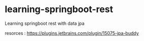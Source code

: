 # learning-springboot-rest
Learning springboot rest with data jpa

resorces : https://plugins.jetbrains.com/plugin/15075-jpa-buddy